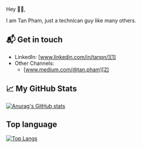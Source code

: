Hey 👋🏻,

I am Tan Pham, just a technican guy like many others.

## 📬 Get in touch

- LinkedIn: [www.linkedin.com/in/tanpn/][1]
- Other Channels:
  - [www.medium.com/@tan.pham][2]

## &#x1f4c8; My GitHub Stats

[![Anurag's GitHub stats](https://github-readme-stats.vercel.app/api?username=phamngoctan&show_icons=true)](https://github.com/anuraghazra/github-readme-stats)

## Top language
[![Top Langs](https://github-readme-stats.vercel.app/api/top-langs/?username=phamngoctan&langs_count=5)](https://github.com/anuraghazra/github-readme-stats)
